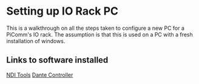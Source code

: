 # Setting up IO Rack PC

This is a walkthrough on all the steps taken to configure a new PC for a PiComm's IO rack. The assumption is that this is used on a PC with a fresh installation of windows.


## Links to software installed

[NDI Tools](https://ndi.video/tools/)
[Dante Controller](https://my.audinate.com/support/downloads/download-latest-dante-software)